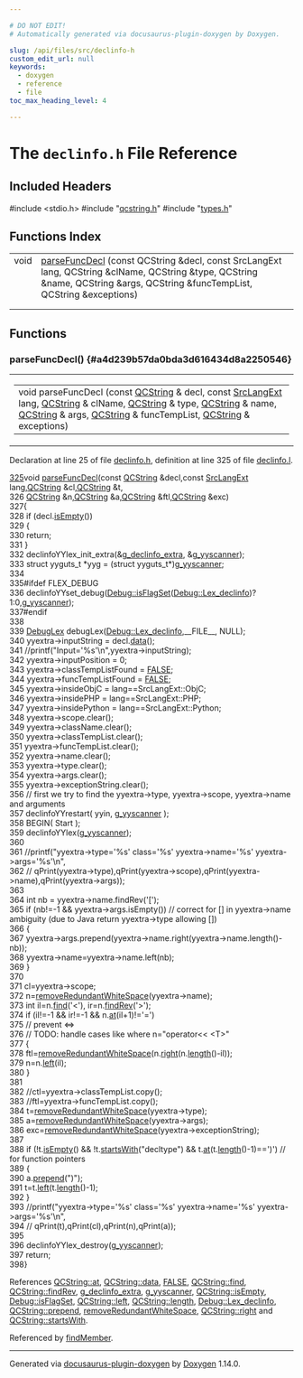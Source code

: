 ```yaml
---

# DO NOT EDIT!
# Automatically generated via docusaurus-plugin-doxygen by Doxygen.

slug: /api/files/src/declinfo-h
custom_edit_url: null
keywords:
  - doxygen
  - reference
  - file
toc_max_heading_level: 4

---
```


<div class="doxyPage">

# The `declinfo.h` File Reference



## Included Headers

<div class="doxyIncludesList">#include &lt;stdio.h&gt;
#include "<a href="/web-doxygen/docs/api/files/src/qcstring-h">qcstring.h</a>"
#include "<a href="/web-doxygen/docs/api/files/src/types-h">types.h</a>"
</div>

## Functions Index

<table class="doxyMembersIndex">

<tr class="doxyMemberIndexItem">
<td class="doxyMemberIndexItemType" align="left" valign="top">void</td>
<td class="doxyMemberIndexItemName" align="left" valign="top"><a href="#a4d239b57da0bda3d616434d8a2250546">parseFuncDecl</a> (const QCString &amp;decl, const SrcLangExt lang, QCString &amp;clName, QCString &amp;type, QCString &amp;name, QCString &amp;args, QCString &amp;funcTempList, QCString &amp;exceptions)</td>
</tr>
<tr class="doxyMemberIndexDescription">
<td class="doxyMemberIndexDescriptionLeft"></td>
<td class="doxyMemberIndexDescriptionRight">
</td>
</tr>
<tr class="doxyMemberIndexSeparator">
<td class="doxyMemberIndexSeparator" colspan="2"></td>
</tr>

</table>


<div class="doxySectionDef">

## Functions

### parseFuncDecl() {#a4d239b57da0bda3d616434d8a2250546}

<div class="doxyMemberItem">
<div class="doxyMemberProto">
<table class="doxyMemberLabels">
<tr class="doxyMemberLabels">
<td class="doxyMemberLabelsLeft">
<table class="doxyMemberName">
<tr>
<td class="doxyMemberName">void parseFuncDecl (const <a href="/web-doxygen/docs/api/classes/qcstring">QCString</a> &amp; decl, const <a href="/web-doxygen/docs/api/files/src/types-h/#a9974623ce72fc23df5d64426b9178bf2">SrcLangExt</a> lang, <a href="/web-doxygen/docs/api/classes/qcstring">QCString</a> &amp; clName, <a href="/web-doxygen/docs/api/classes/qcstring">QCString</a> &amp; type, <a href="/web-doxygen/docs/api/classes/qcstring">QCString</a> &amp; name, <a href="/web-doxygen/docs/api/classes/qcstring">QCString</a> &amp; args, <a href="/web-doxygen/docs/api/classes/qcstring">QCString</a> &amp; funcTempList, <a href="/web-doxygen/docs/api/classes/qcstring">QCString</a> &amp; exceptions)</td>
</tr>
</table>
</td>
</tr>
</table>
</div>
<div class="doxyMemberDoc">



Declaration at line 25 of file <a href="/web-doxygen/docs/api/files/src/declinfo-h">declinfo.h</a>, definition at line 325 of file <a href="/web-doxygen/docs/api/files/src/declinfo-l">declinfo.l</a>.

<div class="doxyProgramListing">

<div class="doxyCodeLine"><span class="doxyLineNumber"><a href="#a4d239b57da0bda3d616434d8a2250546">325</a></span><span class="doxyLineContent"><span class="doxyHighlightKeywordType">void</span><span class="doxyHighlight"> <a href="#a4d239b57da0bda3d616434d8a2250546">parseFuncDecl</a>(</span><span class="doxyHighlightKeyword">const</span><span class="doxyHighlight"> <a href="/web-doxygen/docs/api/classes/qcstring">QCString</a> &amp;decl,</span><span class="doxyHighlightKeyword">const</span><span class="doxyHighlight"> <a href="/web-doxygen/docs/api/files/src/types-h/#a9974623ce72fc23df5d64426b9178bf2">SrcLangExt</a> lang,<a href="/web-doxygen/docs/api/classes/qcstring">QCString</a> &amp;cl,<a href="/web-doxygen/docs/api/classes/qcstring">QCString</a> &amp;t,</span></span></div>
<div class="doxyCodeLine"><span class="doxyLineNumber">326</span><span class="doxyLineContent"><span class="doxyHighlight">                   <a href="/web-doxygen/docs/api/classes/qcstring">QCString</a> &amp;n,<a href="/web-doxygen/docs/api/classes/qcstring">QCString</a> &amp;a,<a href="/web-doxygen/docs/api/classes/qcstring">QCString</a> &amp;ftl,<a href="/web-doxygen/docs/api/classes/qcstring">QCString</a> &amp;exc)</span></span></div>
<div class="doxyCodeLine"><span class="doxyLineNumber">327</span><span class="doxyLineContent"><span class="doxyHighlight">{</span></span></div>
<div class="doxyCodeLine"><span class="doxyLineNumber">328</span><span class="doxyLineContent"><span class="doxyHighlight">  </span><span class="doxyHighlightKeywordFlow">if</span><span class="doxyHighlight"> (decl.<a href="/web-doxygen/docs/api/classes/qcstring/#a621c4090d69ad7d05ef8e5234376c3d8">isEmpty</a>())</span></span></div>
<div class="doxyCodeLine"><span class="doxyLineNumber">329</span><span class="doxyLineContent"><span class="doxyHighlight">  {</span></span></div>
<div class="doxyCodeLine"><span class="doxyLineNumber">330</span><span class="doxyLineContent"><span class="doxyHighlight">    </span><span class="doxyHighlightKeywordFlow">return</span><span class="doxyHighlight">;</span></span></div>
<div class="doxyCodeLine"><span class="doxyLineNumber">331</span><span class="doxyLineContent"><span class="doxyHighlight">  }</span></span></div>
<div class="doxyCodeLine"><span class="doxyLineNumber">332</span><span class="doxyLineContent"><span class="doxyHighlight">  declinfoYYlex_init_extra(&amp;<a href="/web-doxygen/docs/api/files/src/declinfo-l/#a177a7d7b72fc0be3c1655d9667929b27">g_declinfo_extra</a>, &amp;<a href="/web-doxygen/docs/api/files/src/declinfo-l/#a07a9d0a3847755d092a9a66f17bcb90b">g_yyscanner</a>);</span></span></div>
<div class="doxyCodeLine"><span class="doxyLineNumber">333</span><span class="doxyLineContent"><span class="doxyHighlight">  </span><span class="doxyHighlightKeyword">struct </span><span class="doxyHighlight">yyguts_t *yyg = (</span><span class="doxyHighlightKeyword">struct </span><span class="doxyHighlight">yyguts_t*)<a href="/web-doxygen/docs/api/files/src/declinfo-l/#a07a9d0a3847755d092a9a66f17bcb90b">g_yyscanner</a>;</span></span></div>
<div class="doxyCodeLine"><span class="doxyLineNumber">334</span></div>
<div class="doxyCodeLine"><span class="doxyLineNumber">335</span><span class="doxyLineContent"><span class="doxyHighlightPreprocessor">#ifdef FLEX_DEBUG</span></span></div>
<div class="doxyCodeLine"><span class="doxyLineNumber">336</span><span class="doxyLineContent"><span class="doxyHighlight">  declinfoYYset_debug(<a href="/web-doxygen/docs/api/classes/debug/#a96e9401783e852c91f341b3f98198061">Debug::isFlagSet</a>(<a href="/web-doxygen/docs/api/classes/debug/#a1c3f4696cf44a23f41e034323c426f7da4fb818b908e028c1bc463472e3959dba">Debug::Lex_declinfo</a>)?1:0,<a href="/web-doxygen/docs/api/files/src/declinfo-l/#a07a9d0a3847755d092a9a66f17bcb90b">g_yyscanner</a>);</span></span></div>
<div class="doxyCodeLine"><span class="doxyLineNumber">337</span><span class="doxyLineContent"><span class="doxyHighlightPreprocessor">#endif</span></span></div>
<div class="doxyCodeLine"><span class="doxyLineNumber">338</span></div>
<div class="doxyCodeLine"><span class="doxyLineNumber">339</span><span class="doxyLineContent"><span class="doxyHighlight">  <a href="/web-doxygen/docs/api/classes/debuglex">DebugLex</a> debugLex(<a href="/web-doxygen/docs/api/classes/debug/#a1c3f4696cf44a23f41e034323c426f7da4fb818b908e028c1bc463472e3959dba">Debug::Lex_declinfo</a>,__FILE__, NULL);</span></span></div>
<div class="doxyCodeLine"><span class="doxyLineNumber">340</span><span class="doxyLineContent"><span class="doxyHighlight">  yyextra-&gt;inputString   = decl.<a href="/web-doxygen/docs/api/classes/qcstring/#ac3aa3ac1a1c36d3305eba22a2eb0d098">data</a>();</span></span></div>
<div class="doxyCodeLine"><span class="doxyLineNumber">341</span><span class="doxyLineContent"><span class="doxyHighlight">  </span><span class="doxyHighlightComment">//printf("Input='%s'\n",yyextra-&gt;inputString);</span></span></div>
<div class="doxyCodeLine"><span class="doxyLineNumber">342</span><span class="doxyLineContent"><span class="doxyHighlight">  yyextra-&gt;inputPosition      = 0;</span></span></div>
<div class="doxyCodeLine"><span class="doxyLineNumber">343</span><span class="doxyLineContent"><span class="doxyHighlight">  yyextra-&gt;classTempListFound = <a href="/web-doxygen/docs/api/files/src/qcstring-h/#aa93f0eb578d23995850d61f7d61c55c1">FALSE</a>;</span></span></div>
<div class="doxyCodeLine"><span class="doxyLineNumber">344</span><span class="doxyLineContent"><span class="doxyHighlight">  yyextra-&gt;funcTempListFound  = <a href="/web-doxygen/docs/api/files/src/qcstring-h/#aa93f0eb578d23995850d61f7d61c55c1">FALSE</a>;</span></span></div>
<div class="doxyCodeLine"><span class="doxyLineNumber">345</span><span class="doxyLineContent"><span class="doxyHighlight">  yyextra-&gt;insideObjC = lang==SrcLangExt::ObjC;</span></span></div>
<div class="doxyCodeLine"><span class="doxyLineNumber">346</span><span class="doxyLineContent"><span class="doxyHighlight">  yyextra-&gt;insidePHP  = lang==SrcLangExt::PHP;</span></span></div>
<div class="doxyCodeLine"><span class="doxyLineNumber">347</span><span class="doxyLineContent"><span class="doxyHighlight">  yyextra-&gt;insidePython  = lang==SrcLangExt::Python;</span></span></div>
<div class="doxyCodeLine"><span class="doxyLineNumber">348</span><span class="doxyLineContent"><span class="doxyHighlight">  yyextra-&gt;scope.clear();</span></span></div>
<div class="doxyCodeLine"><span class="doxyLineNumber">349</span><span class="doxyLineContent"><span class="doxyHighlight">  yyextra-&gt;className.clear();</span></span></div>
<div class="doxyCodeLine"><span class="doxyLineNumber">350</span><span class="doxyLineContent"><span class="doxyHighlight">  yyextra-&gt;classTempList.clear();</span></span></div>
<div class="doxyCodeLine"><span class="doxyLineNumber">351</span><span class="doxyLineContent"><span class="doxyHighlight">  yyextra-&gt;funcTempList.clear();</span></span></div>
<div class="doxyCodeLine"><span class="doxyLineNumber">352</span><span class="doxyLineContent"><span class="doxyHighlight">  yyextra-&gt;name.clear();</span></span></div>
<div class="doxyCodeLine"><span class="doxyLineNumber">353</span><span class="doxyLineContent"><span class="doxyHighlight">  yyextra-&gt;type.clear();</span></span></div>
<div class="doxyCodeLine"><span class="doxyLineNumber">354</span><span class="doxyLineContent"><span class="doxyHighlight">  yyextra-&gt;args.clear();</span></span></div>
<div class="doxyCodeLine"><span class="doxyLineNumber">355</span><span class="doxyLineContent"><span class="doxyHighlight">  yyextra-&gt;exceptionString.clear();</span></span></div>
<div class="doxyCodeLine"><span class="doxyLineNumber">356</span><span class="doxyLineContent"><span class="doxyHighlight">  </span><span class="doxyHighlightComment">// first we try to find the yyextra-&gt;type, yyextra-&gt;scope, yyextra-&gt;name and arguments</span></span></div>
<div class="doxyCodeLine"><span class="doxyLineNumber">357</span><span class="doxyLineContent"><span class="doxyHighlight">  declinfoYYrestart( yyin, <a href="/web-doxygen/docs/api/files/src/declinfo-l/#a07a9d0a3847755d092a9a66f17bcb90b">g_yyscanner</a> );</span></span></div>
<div class="doxyCodeLine"><span class="doxyLineNumber">358</span><span class="doxyLineContent"><span class="doxyHighlight">  BEGIN( Start );</span></span></div>
<div class="doxyCodeLine"><span class="doxyLineNumber">359</span><span class="doxyLineContent"><span class="doxyHighlight">  declinfoYYlex(<a href="/web-doxygen/docs/api/files/src/declinfo-l/#a07a9d0a3847755d092a9a66f17bcb90b">g_yyscanner</a>);</span></span></div>
<div class="doxyCodeLine"><span class="doxyLineNumber">360</span></div>
<div class="doxyCodeLine"><span class="doxyLineNumber">361</span><span class="doxyLineContent"><span class="doxyHighlight">  </span><span class="doxyHighlightComment">//printf("yyextra-&gt;type='%s' class='%s' yyextra-&gt;name='%s' yyextra-&gt;args='%s'\n",</span></span></div>
<div class="doxyCodeLine"><span class="doxyLineNumber">362</span><span class="doxyLineContent"><span class="doxyHighlight">  </span><span class="doxyHighlightComment">//        qPrint(yyextra-&gt;type),qPrint(yyextra-&gt;scope),qPrint(yyextra-&gt;name),qPrint(yyextra-&gt;args));</span></span></div>
<div class="doxyCodeLine"><span class="doxyLineNumber">363</span></div>
<div class="doxyCodeLine"><span class="doxyLineNumber">364</span><span class="doxyLineContent"><span class="doxyHighlight">  </span><span class="doxyHighlightKeywordType">int</span><span class="doxyHighlight"> nb = yyextra-&gt;name.findRev(</span><span class="doxyHighlightCharLiteral">'['</span><span class="doxyHighlight">);</span></span></div>
<div class="doxyCodeLine"><span class="doxyLineNumber">365</span><span class="doxyLineContent"><span class="doxyHighlight">  </span><span class="doxyHighlightKeywordFlow">if</span><span class="doxyHighlight"> (nb!=-1 &amp;&amp; yyextra-&gt;args.isEmpty()) </span><span class="doxyHighlightComment">// correct for [] in yyextra-&gt;name ambiguity (due to Java return yyextra-&gt;type allowing [])</span></span></div>
<div class="doxyCodeLine"><span class="doxyLineNumber">366</span><span class="doxyLineContent"><span class="doxyHighlight">  {</span></span></div>
<div class="doxyCodeLine"><span class="doxyLineNumber">367</span><span class="doxyLineContent"><span class="doxyHighlight">    yyextra-&gt;args.prepend(yyextra-&gt;name.right(yyextra-&gt;name.length()-nb));</span></span></div>
<div class="doxyCodeLine"><span class="doxyLineNumber">368</span><span class="doxyLineContent"><span class="doxyHighlight">    yyextra-&gt;name=yyextra-&gt;name.left(nb);</span></span></div>
<div class="doxyCodeLine"><span class="doxyLineNumber">369</span><span class="doxyLineContent"><span class="doxyHighlight">  }</span></span></div>
<div class="doxyCodeLine"><span class="doxyLineNumber">370</span></div>
<div class="doxyCodeLine"><span class="doxyLineNumber">371</span><span class="doxyLineContent"><span class="doxyHighlight">  cl=yyextra-&gt;scope;</span></span></div>
<div class="doxyCodeLine"><span class="doxyLineNumber">372</span><span class="doxyLineContent"><span class="doxyHighlight">  n=<a href="/web-doxygen/docs/api/files/src/util-cpp/#a0940360aa6d41fd2496603fc565e3996">removeRedundantWhiteSpace</a>(yyextra-&gt;name);</span></span></div>
<div class="doxyCodeLine"><span class="doxyLineNumber">373</span><span class="doxyLineContent"><span class="doxyHighlight">  </span><span class="doxyHighlightKeywordType">int</span><span class="doxyHighlight"> il=n.<a href="/web-doxygen/docs/api/classes/qcstring/#a0182ece6b76dad6475dafb53e2faaf10">find</a>(</span><span class="doxyHighlightCharLiteral">'&lt;'</span><span class="doxyHighlight">), ir=n.<a href="/web-doxygen/docs/api/classes/qcstring/#ab47a6435c16d61d04fb448f1080b4e26">findRev</a>(</span><span class="doxyHighlightCharLiteral">'&gt;'</span><span class="doxyHighlight">);</span></span></div>
<div class="doxyCodeLine"><span class="doxyLineNumber">374</span><span class="doxyLineContent"><span class="doxyHighlight">  </span><span class="doxyHighlightKeywordFlow">if</span><span class="doxyHighlight"> (il!=-1 &amp;&amp; ir!=-1 &amp;&amp; n.<a href="/web-doxygen/docs/api/classes/qcstring/#a4c8be5d062cc14919b53ff0a3c8f9a4f">at</a>(il+1)!=</span><span class="doxyHighlightCharLiteral">'='</span><span class="doxyHighlight">)</span></span></div>
<div class="doxyCodeLine"><span class="doxyLineNumber">375</span><span class="doxyLineContent"><span class="doxyHighlight">    </span><span class="doxyHighlightComment">// prevent &lt;=&gt;</span></span></div>
<div class="doxyCodeLine"><span class="doxyLineNumber">376</span><span class="doxyLineContent"><span class="doxyHighlight">    </span><span class="doxyHighlightComment">// TODO: handle cases like where n="operator&lt;&lt; &lt;T&gt;" </span></span></div>
<div class="doxyCodeLine"><span class="doxyLineNumber">377</span><span class="doxyLineContent"><span class="doxyHighlight">  {</span></span></div>
<div class="doxyCodeLine"><span class="doxyLineNumber">378</span><span class="doxyLineContent"><span class="doxyHighlight">    ftl=<a href="/web-doxygen/docs/api/files/src/util-cpp/#a0940360aa6d41fd2496603fc565e3996">removeRedundantWhiteSpace</a>(n.<a href="/web-doxygen/docs/api/classes/qcstring/#a8f4aa5417f6a834f28c7148a1fe262d5">right</a>(n.<a href="/web-doxygen/docs/api/classes/qcstring/#a16362990092a086b505e08f102df4dff">length</a>()-il));</span></span></div>
<div class="doxyCodeLine"><span class="doxyLineNumber">379</span><span class="doxyLineContent"><span class="doxyHighlight">    n=n.<a href="/web-doxygen/docs/api/classes/qcstring/#aecf8b66312c4e97333219cc344c11a4f">left</a>(il);</span></span></div>
<div class="doxyCodeLine"><span class="doxyLineNumber">380</span><span class="doxyLineContent"><span class="doxyHighlight">  }</span></span></div>
<div class="doxyCodeLine"><span class="doxyLineNumber">381</span><span class="doxyLineContent"><span class="doxyHighlight">  </span></span></div>
<div class="doxyCodeLine"><span class="doxyLineNumber">382</span><span class="doxyLineContent"><span class="doxyHighlight">  </span><span class="doxyHighlightComment">//ctl=yyextra-&gt;classTempList.copy();</span></span></div>
<div class="doxyCodeLine"><span class="doxyLineNumber">383</span><span class="doxyLineContent"><span class="doxyHighlight">  </span><span class="doxyHighlightComment">//ftl=yyextra-&gt;funcTempList.copy();</span></span></div>
<div class="doxyCodeLine"><span class="doxyLineNumber">384</span><span class="doxyLineContent"><span class="doxyHighlight">  t=<a href="/web-doxygen/docs/api/files/src/util-cpp/#a0940360aa6d41fd2496603fc565e3996">removeRedundantWhiteSpace</a>(yyextra-&gt;type);</span></span></div>
<div class="doxyCodeLine"><span class="doxyLineNumber">385</span><span class="doxyLineContent"><span class="doxyHighlight">  a=<a href="/web-doxygen/docs/api/files/src/util-cpp/#a0940360aa6d41fd2496603fc565e3996">removeRedundantWhiteSpace</a>(yyextra-&gt;args);</span></span></div>
<div class="doxyCodeLine"><span class="doxyLineNumber">386</span><span class="doxyLineContent"><span class="doxyHighlight">  exc=<a href="/web-doxygen/docs/api/files/src/util-cpp/#a0940360aa6d41fd2496603fc565e3996">removeRedundantWhiteSpace</a>(yyextra-&gt;exceptionString);</span></span></div>
<div class="doxyCodeLine"><span class="doxyLineNumber">387</span><span class="doxyLineContent"><span class="doxyHighlight">  </span></span></div>
<div class="doxyCodeLine"><span class="doxyLineNumber">388</span><span class="doxyLineContent"><span class="doxyHighlight">  </span><span class="doxyHighlightKeywordFlow">if</span><span class="doxyHighlight"> (!t.<a href="/web-doxygen/docs/api/classes/qcstring/#a621c4090d69ad7d05ef8e5234376c3d8">isEmpty</a>() &amp;&amp; !t.<a href="/web-doxygen/docs/api/classes/qcstring/#a1f43c0a4958cf17f086dc0e3a4b13a68">startsWith</a>(</span><span class="doxyHighlightStringLiteral">"decltype"</span><span class="doxyHighlight">) &amp;&amp; t.<a href="/web-doxygen/docs/api/classes/qcstring/#a4c8be5d062cc14919b53ff0a3c8f9a4f">at</a>(t.<a href="/web-doxygen/docs/api/classes/qcstring/#a16362990092a086b505e08f102df4dff">length</a>()-1)==</span><span class="doxyHighlightCharLiteral">')'</span><span class="doxyHighlight">) </span><span class="doxyHighlightComment">// for function pointers</span></span></div>
<div class="doxyCodeLine"><span class="doxyLineNumber">389</span><span class="doxyLineContent"><span class="doxyHighlight">  {</span></span></div>
<div class="doxyCodeLine"><span class="doxyLineNumber">390</span><span class="doxyLineContent"><span class="doxyHighlight">    a.<a href="/web-doxygen/docs/api/classes/qcstring/#a0a6a8fe99e596b149ee15138fa8dcf0c">prepend</a>(</span><span class="doxyHighlightStringLiteral">")"</span><span class="doxyHighlight">);</span></span></div>
<div class="doxyCodeLine"><span class="doxyLineNumber">391</span><span class="doxyLineContent"><span class="doxyHighlight">    t=t.<a href="/web-doxygen/docs/api/classes/qcstring/#aecf8b66312c4e97333219cc344c11a4f">left</a>(t.<a href="/web-doxygen/docs/api/classes/qcstring/#a16362990092a086b505e08f102df4dff">length</a>()-1);</span></span></div>
<div class="doxyCodeLine"><span class="doxyLineNumber">392</span><span class="doxyLineContent"><span class="doxyHighlight">  }</span></span></div>
<div class="doxyCodeLine"><span class="doxyLineNumber">393</span><span class="doxyLineContent"><span class="doxyHighlight">  </span><span class="doxyHighlightComment">//printf("yyextra-&gt;type='%s' class='%s' yyextra-&gt;name='%s' yyextra-&gt;args='%s'\n",</span></span></div>
<div class="doxyCodeLine"><span class="doxyLineNumber">394</span><span class="doxyLineContent"><span class="doxyHighlight">  </span><span class="doxyHighlightComment">//        qPrint(t),qPrint(cl),qPrint(n),qPrint(a));</span></span></div>
<div class="doxyCodeLine"><span class="doxyLineNumber">395</span></div>
<div class="doxyCodeLine"><span class="doxyLineNumber">396</span><span class="doxyLineContent"><span class="doxyHighlight">  declinfoYYlex_destroy(<a href="/web-doxygen/docs/api/files/src/declinfo-l/#a07a9d0a3847755d092a9a66f17bcb90b">g_yyscanner</a>);</span></span></div>
<div class="doxyCodeLine"><span class="doxyLineNumber">397</span><span class="doxyLineContent"><span class="doxyHighlight">  </span><span class="doxyHighlightKeywordFlow">return</span><span class="doxyHighlight">;</span></span></div>
<div class="doxyCodeLine"><span class="doxyLineNumber">398</span><span class="doxyLineContent"><span class="doxyHighlight">}</span></span></div>

</div>


References <a href="/web-doxygen/docs/api/classes/qcstring/#a4c8be5d062cc14919b53ff0a3c8f9a4f">QCString::at</a>, <a href="/web-doxygen/docs/api/classes/qcstring/#ac3aa3ac1a1c36d3305eba22a2eb0d098">QCString::data</a>, <a href="/web-doxygen/docs/api/files/src/qcstring-h/#aa93f0eb578d23995850d61f7d61c55c1">FALSE</a>, <a href="/web-doxygen/docs/api/classes/qcstring/#a0182ece6b76dad6475dafb53e2faaf10">QCString::find</a>, <a href="/web-doxygen/docs/api/classes/qcstring/#ab47a6435c16d61d04fb448f1080b4e26">QCString::findRev</a>, <a href="/web-doxygen/docs/api/files/src/declinfo-l/#a177a7d7b72fc0be3c1655d9667929b27">g\_declinfo\_extra</a>, <a href="/web-doxygen/docs/api/files/src/declinfo-l/#a07a9d0a3847755d092a9a66f17bcb90b">g\_yyscanner</a>, <a href="/web-doxygen/docs/api/classes/qcstring/#a621c4090d69ad7d05ef8e5234376c3d8">QCString::isEmpty</a>, <a href="/web-doxygen/docs/api/classes/debug/#a96e9401783e852c91f341b3f98198061">Debug::isFlagSet</a>, <a href="/web-doxygen/docs/api/classes/qcstring/#aecf8b66312c4e97333219cc344c11a4f">QCString::left</a>, <a href="/web-doxygen/docs/api/classes/qcstring/#a16362990092a086b505e08f102df4dff">QCString::length</a>, <a href="/web-doxygen/docs/api/classes/debug/#a1c3f4696cf44a23f41e034323c426f7da4fb818b908e028c1bc463472e3959dba">Debug::Lex\_declinfo</a>, <a href="/web-doxygen/docs/api/classes/qcstring/#a0a6a8fe99e596b149ee15138fa8dcf0c">QCString::prepend</a>, <a href="/web-doxygen/docs/api/files/src/util-cpp/#a0940360aa6d41fd2496603fc565e3996">removeRedundantWhiteSpace</a>, <a href="/web-doxygen/docs/api/classes/qcstring/#a8f4aa5417f6a834f28c7148a1fe262d5">QCString::right</a> and <a href="/web-doxygen/docs/api/classes/qcstring/#a1f43c0a4958cf17f086dc0e3a4b13a68">QCString::startsWith</a>.

Referenced by <a href="/web-doxygen/docs/api/files/src/doxygen-cpp/#a3572f62a602ab473a38ae5ae27e66611">findMember</a>.
</div>
</div>

</div>

<hr/>

<p class="doxyGeneratedBy">Generated via <a href="https://github.com/xpack/docusaurus-plugin-doxygen">docusaurus-plugin-doxygen</a> by <a href="https://www.doxygen.nl">Doxygen</a> 1.14.0.</p>

</div>
